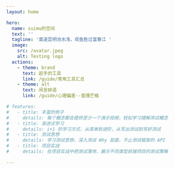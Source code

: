 ```yaml
---
layout: home

hero:
  name: suimu的空间
  text: ''
  tagline: '莫道昆明池水浅，观鱼胜过富春江 '
  image:
    src: /avatar.jpeg
    alt: Testing logo
  actions:
    - theme: brand
      text: 趁手的工具
      link: /guide/常用工具汇总
    - theme: alt
      text: 闲言碎语
      link: /guide/心理偏差--查理芒格

# features:
#   - title: 丰富的例子
#     details: 每个概念都会提供至少一个演示视频，轻松学习理解测试概念
#   - title: 渐进式学习
#     details: i+1 的学习方式，从简单到进阶，从写出测试到写好测试
#   - title: 测试思想
#     details: 学习测试思想，深入测试 Why 层面，不止测试框架的 API
#   - title: 项目实战
#     details: 在项目实战中把测试落地，展示不同类型前端项目的测试策略

---
```


